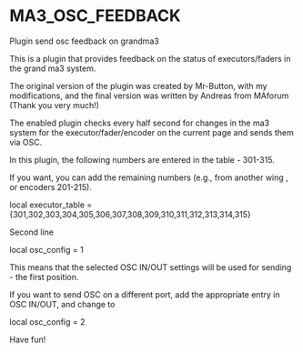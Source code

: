 # MA3_OSC_FEEDBACK
Plugin send osc feedback on grandma3


This is a plugin that provides feedback on the status of executors/faders in the grand ma3 system.

The original version of the plugin was created by Mr-Button, with my modifications, and the final version was written by Andreas from MAforum (Thank you very much!)

The enabled plugin checks every half second for changes in the ma3 system for the executor/fader/encoder on the current page and sends them via OSC.

In this plugin, the following numbers are entered in the table - 301-315.

If you want, you can add the remaining numbers (e.g., from another wing , or encoders 201-215).

local executor_table = {301,302,303,304,305,306,307,308,309,310,311,312,313,314,315}



Second line

local osc_config = 1

This means that the selected OSC IN/OUT settings will be used for sending - the first position.

If you want to send OSC on a different port, add the appropriate entry in OSC IN/OUT, and change to

local osc_config = 2

Have fun!
